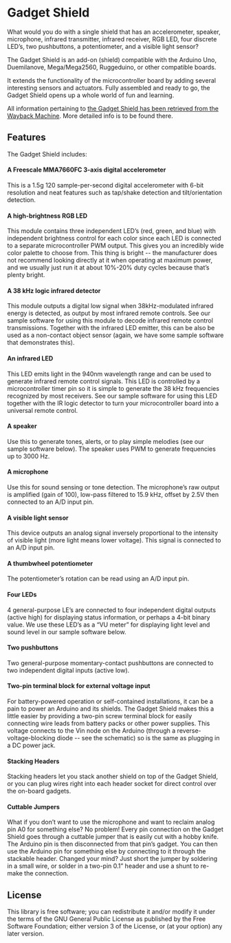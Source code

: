 # Gadget Shield

What would you do with a single shield that has an accelerometer, speaker, microphone, infrared transmitter, infrared receiver, RGB LED, four discrete LED’s, two pushbuttons, a potentiometer, and a visible light sensor?

The Gadget Shield is an add-on (shield) compatible with the Arduino Uno, Duemilanove, Mega/Mega2560, Ruggeduino, or other compatible boards.

It extends the functionality of the microcontroller board by adding several interesting sensors and actuators. Fully assembled and ready to go, the Gadget Shield opens up a whole world of fun and learning.

All information pertaining to [the Gadget Shield has been retrieved from the Wayback Machine](https://web.archive.org/web/20121122224451/http://ruggedcircuits.com/html/gadget_shield.htm). More detailed info is to be found there.
	
## Features
The Gadget Shield includes:

#### A Freescale MMA7660FC 3-axis digital accelerometer
This is a 1.5g 120 sample-per-second digital accelerometer with 6-bit resolution and neat features such as tap/shake detection and tilt/orientation detection.

#### A high-brightness RGB LED
This module contains three independent LED’s (red, green, and blue) with independent brightness control for each color since each LED is connected to a separate microcontroller PWM output. This gives you an incredibly wide color palette to choose from. This thing is bright -- the manufacturer does not recommend looking directly at it when operating at maximum power, and we usually just run it at about 10%-20% duty cycles because that’s plenty bright.

#### A 38 kHz logic infrared detector
This module outputs a digital low signal when 38kHz-modulated infrared energy is detected, as output by most infrared remote controls. See our sample software for using this module to decode infrared remote control transmissions. Together with the infrared LED emitter, this can be also be used as a non-contact object sensor (again, we have some sample software that demonstrates this).

#### An infrared LED
This LED emits light in the 940nm wavelength range and can be used to generate infrared remote control signals. This LED is controlled by a microcontroller timer pin so it is simple to generate the 38 kHz frequencies recognized by most receivers. See our sample software for using this LED together with the IR logic detector to turn your microcontroller board into a universal remote control.

#### A speaker
Use this to generate tones, alerts, or to play simple melodies (see our sample software below). The speaker uses PWM to generate frequencies up to 3000 Hz.

#### A microphone
Use this for sound sensing or tone detection. The microphone’s raw output is amplified (gain of 100), low-pass filtered to 15.9 kHz, offset by 2.5V then connected to an A/D input pin.

#### A visible light sensor
This device outputs an analog signal inversely proportional to the intensity of visible light (more light means lower voltage). This signal is connected to an A/D input pin.

#### A thumbwheel potentiometer
The potentiometer’s rotation can be read using an A/D input pin.

#### Four LEDs
4 general-purpose LE’s are connected to four independent digital outputs (active high) for displaying status information, or perhaps a 4-bit binary value. We use these LED’s as a “VU meter” for displaying light level and sound level in our sample software below.

#### Two pushbuttons
Two general-purpose momentary-contact pushbuttons are connected to two independent digital inputs (active low).

#### Two-pin terminal block for external voltage input
For battery-powered operation or self-contained installations, it can be a pain to power an Arduino and its shields. The Gadget Shield makes this a little easier by providing a two-pin screw terminal block for easily connecting wire leads from battery packs or other power supplies. This voltage connects to the Vin node on the Arduino (through a reverse-voltage-blocking diode -- see the schematic) so is the same as plugging in a DC power jack.

#### Stacking Headers
Stacking headers let you stack another shield on top of the Gadget Shield, or you can plug wires right into each header socket for direct control over the on-board gadgets.

#### Cuttable Jumpers
What if you don’t want to use the microphone and want to reclaim analog pin A0 for something else? No problem! Every pin connection on the Gadget Shield goes through a cuttable jumper that is easily cut with a hobby knife. The Arduino pin is then disconnected from that pin’s gadget. You can then use the Arduino pin for something else by connecting to it through the stackable header. Changed your mind? Just short the jumper by soldering in a small wire, or solder in a two-pin 0.1” header and use a shunt to re-make the connection.

## License

This library is free software; you can redistribute it and/or modify it under the terms of the GNU General Public License as published by the Free Software Foundation; either version 3 of the License, or (at your option) any later version.